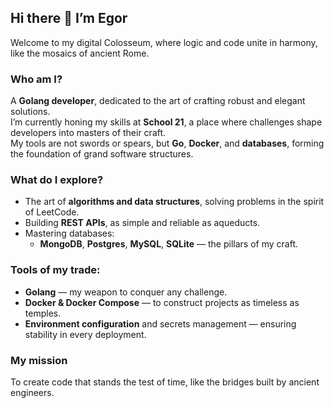 ## Hi there 👋 I’m Egor  
Welcome to my digital Colosseum, where logic and code unite in harmony, like the mosaics of ancient Rome.  

### Who am I?  
A **Golang developer**, dedicated to the art of crafting robust and elegant solutions.  
I’m currently honing my skills at **School 21**, a place where challenges shape developers into masters of their craft.  
My tools are not swords or spears, but **Go**, **Docker**, and **databases**, forming the foundation of grand software structures.  

### What do I explore?  
- The art of **algorithms and data structures**, solving problems in the spirit of LeetCode.  
- Building **REST APIs**, as simple and reliable as aqueducts.  
- Mastering databases:  
  - **MongoDB**, **Postgres**, **MySQL**, **SQLite** — the pillars of my craft.  

### Tools of my trade:  
- **Golang** — my weapon to conquer any challenge.  
- **Docker & Docker Compose** — to construct projects as timeless as temples.  
- **Environment configuration** and secrets management — ensuring stability in every deployment.  

### My mission  
To create code that stands the test of time, like the bridges built by ancient engineers.  
